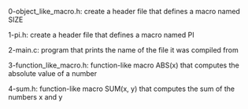 0-object_like_macro.h: create a header file that defines a macro named SIZE

1-pi.h: create a header file that defines a macro named PI

2-main.c: program that prints the name of the file it was compiled from

3-function_like_macro.h: function-like macro ABS(x) that computes the absolute value of a number

4-sum.h: function-like macro SUM(x, y) that computes the sum of the numbers x and y
